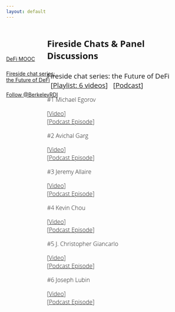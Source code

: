 ```yaml
---
layout: default
---
```


<div style="color: black; width: 15%; height: 160px; margin-top: 60px; position: absolute; display: flex; flex-direction: column; justify-content: space-evenly">
    <a href="/publicCourses" class="nav-url">
        DeFi MOOC
    </a>
    <a href="/firesides" class="nav-url">
        Fireside chat series: the Future of DeFi
    </a>
    <!-- <a href="/newsletter" class="nav-url">
        Newsletter
    </a> -->
    <a href="https://twitter.com/BerkeleyRDI?ref_src=twsrc%5Etfw" class="twitter-follow-button" data-show-count="false">Follow @BerkeleyRDI</a><script async src="https://platform.twitter.com/widgets.js" charset="utf-8"></script>
</div>

<div style="font-size: 12pt; font-family: 'Open Sans', sans-serif; font-weight: 300; margin-left: 22%; overflow: scroll; width: 75%;">
    <h2>Fireside Chats & Panel Discussions</h2>
    <div>
        <h3 style='margin-bottom: 0px; font-weight: normal;'>Fireside chat series: the Future of DeFi
            <span class="playlist-label" style="margin-left:10px;">[<a href="https://www.youtube.com/playlist?list=PLS01nW3RtgoqeqHqOZ7NYdPR9CJRGZxf7">Playlist: 6 videos</a>]</span>
            <span class="playlist-label" style="margin-left:10px;">[<a href="">Podcast</a>]</span>
        </h3>
        <div class='video-playlist'>
            <div class='preview-wrapper'>
                <div class="thumbnail" style="background:url(https://i.ytimg.com/vi/bNn0kCU7mrY/hqdefault.jpg?sqp=-oaymwEjCPYBEIoBSFryq4qpAxUIARUAAAAAGAElAADIQj0AgKJDeAE=&rs=AOn4CLCFiouyqwZWu2qgZK_MxuhnQww-Bw); background-size: cover; background-repeat: no-repeat;"></div>
            </div>
            <div class='video-title'>
                <p>#1 Michael Egorov</p>
            </div>
            <div class="playlist-label">[<a href="https://www.youtube.com/watch?v=bNn0kCU7mrY&list=PLS01nW3RtgoqeqHqOZ7NYdPR9CJRGZxf7&index=1&t=1s">Video</a>]</div>
            <div class="playlist-label">[<a href="">Podcast Episode</a>]</div>
        </div>
        <div class='video-playlist'>
            <div class='preview-wrapper'>
                <div class="thumbnail" style="background:url(https://i.ytimg.com/vi/0zCko_ZgNMA/hqdefault.jpg?sqp=-oaymwEjCPYBEIoBSFryq4qpAxUIARUAAAAAGAElAADIQj0AgKJDeAE=&rs=AOn4CLCZ3V9hQm9Q32HbKWtMvMYUN5NayQ); background-size: cover; background-repeat: no-repeat;"></div>
            </div>
            <div class='video-title'>
                <p>#2 Avichal Garg</p>
            </div>
            <div class="playlist-label">[<a href="https://www.youtube.com/watch?v=0zCko_ZgNMA&list=PLS01nW3RtgoqeqHqOZ7NYdPR9CJRGZxf7&index=2">Video</a>]</div>
            <div class="playlist-label">[<a href="">Podcast Episode</a>]</div>
        </div>
        <div class='video-playlist'>
            <div class='preview-wrapper'>
                <div class="thumbnail" style="background:url(https://i.ytimg.com/vi/xQ62PCRm1Zg/hqdefault.jpg?sqp=-oaymwEjCPYBEIoBSFryq4qpAxUIARUAAAAAGAElAADIQj0AgKJDeAE=&rs=AOn4CLCvW7bsnVc8__TSUBY2lGz95qsMFg); background-size: cover; background-repeat: no-repeat;"></div>
            </div>
            <div class='video-title'>
                <p>#3 Jeremy Allaire</p>
            </div>
            <div class="playlist-label">[<a href="https://www.youtube.com/watch?v=xQ62PCRm1Zg&list=PLS01nW3RtgoqeqHqOZ7NYdPR9CJRGZxf7&index=3">Video</a>]</div>
            <div class="playlist-label">[<a href="">Podcast Episode</a>]</div>
        </div>
        <div class='video-playlist'>
            <div class='preview-wrapper'>
                <div class="thumbnail" style="background:url(https://i.ytimg.com/vi/Oh7CVZ2sadw/hqdefault.jpg?sqp=-oaymwEjCPYBEIoBSFryq4qpAxUIARUAAAAAGAElAADIQj0AgKJDeAE=&rs=AOn4CLC2-eLWOIJroesVmwwHzb7YY1LgFg); background-size: cover; background-repeat: no-repeat;"></div>
            </div>
            <div class='video-title'>
                <p>#4 Kevin Chou</p>
            </div>
            <div class="playlist-label">[<a href="https://www.youtube.com/watch?v=Oh7CVZ2sadw&list=PLS01nW3RtgoqeqHqOZ7NYdPR9CJRGZxf7&index=4">Video</a>]</div>
            <div class="playlist-label">[<a href="">Podcast Episode</a>]</div>
        </div>
        <div class='video-playlist'>
            <div class='preview-wrapper'>
                <div class="thumbnail" style="background:url(https://i.ytimg.com/vi/11kt7O_Ktr4/hqdefault.jpg?sqp=-oaymwEjCPYBEIoBSFryq4qpAxUIARUAAAAAGAElAADIQj0AgKJDeAE=&rs=AOn4CLBnejwE4FmKVhwGPu8CuyiZodQGJw); background-size: cover; background-repeat: no-repeat;"></div>
            </div>
            <div class='video-title'>
                <p>#5 J. Christopher Giancarlo</p>
            </div>
            <div class="playlist-label">[<a href="https://www.youtube.com/watch?v=11kt7O_Ktr4&list=PLS01nW3RtgoqeqHqOZ7NYdPR9CJRGZxf7&index=5">Video</a>]</div>
            <div class="playlist-label">[<a href="">Podcast Episode</a>]</div>
        </div>
        <div class='video-playlist'>
            <div class='preview-wrapper'>
                <div class="thumbnail" style="background:url(https://i.ytimg.com/vi/Kwov2QRV8-o/hqdefault.jpg?sqp=-oaymwEjCPYBEIoBSFryq4qpAxUIARUAAAAAGAElAADIQj0AgKJDeAE=&rs=AOn4CLBtJkNQbrbGH07NNysatJS0_7w6rQ); background-size: cover; background-repeat: no-repeat;"></div>
            </div>
            <div class='video-title'>
                <p>#6 Joseph Lubin</p>
            </div>
            <div class="playlist-label">[<a href="https://www.youtube.com/watch?v=Kwov2QRV8-o&list=PLS01nW3RtgoqeqHqOZ7NYdPR9CJRGZxf7&index=6">Video</a>]</div>
            <div class="playlist-label">[<a href="">Podcast Episode</a>]</div>
        </div>
        <div class='video-playlist'></div>
    </div>
    <!-- <div>
        <h3>Panel Discussions</h3>
        <div class='video-playlist'></div>
    </div> -->
</div>